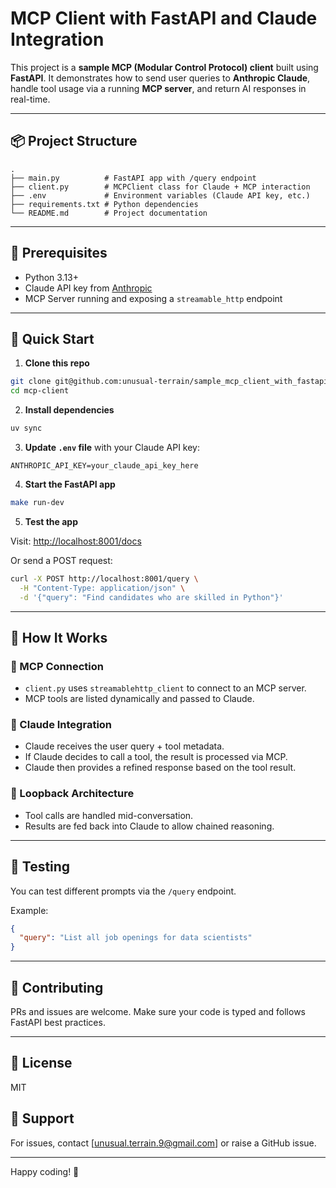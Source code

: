 # MCP Client with FastAPI and Claude Integration

This project is a **sample MCP (Modular Control Protocol) client** built using **FastAPI**. It demonstrates how to send user queries to **Anthropic Claude**, handle tool usage via a running **MCP server**, and return AI responses in real-time.

---

## 📦 Project Structure

```
.
├── main.py          # FastAPI app with /query endpoint
├── client.py        # MCPClient class for Claude + MCP interaction
├── .env             # Environment variables (Claude API key, etc.)
├── requirements.txt # Python dependencies
└── README.md        # Project documentation
```

---

## 🔧 Prerequisites

* Python 3.13+
* Claude API key from [Anthropic](https://console.anthropic.com/)
* MCP Server running and exposing a `streamable_http` endpoint

---

## 🚀 Quick Start

1. **Clone this repo**

```bash
git clone git@github.com:unusual-terrain/sample_mcp_client_with_fastapi.git
cd mcp-client
```

2. **Install dependencies**

```bash
uv sync
```

3. **Update `.env` file** with your Claude API key:

```
ANTHROPIC_API_KEY=your_claude_api_key_here
```

4. **Start the FastAPI app**

```bash
make run-dev
```

5. **Test the app**

Visit: [http://localhost:8001/docs](http://localhost:8001/docs)

Or send a POST request:

```bash
curl -X POST http://localhost:8001/query \
  -H "Content-Type: application/json" \
  -d '{"query": "Find candidates who are skilled in Python"}'
```

---

## 🧠 How It Works

### 🔗 MCP Connection

* `client.py` uses `streamablehttp_client` to connect to an MCP server.
* MCP tools are listed dynamically and passed to Claude.

### 💬 Claude Integration

* Claude receives the user query + tool metadata.
* If Claude decides to call a tool, the result is processed via MCP.
* Claude then provides a refined response based on the tool result.

### 🔄 Loopback Architecture

* Tool calls are handled mid-conversation.
* Results are fed back into Claude to allow chained reasoning.

---

## 🧪 Testing

You can test different prompts via the `/query` endpoint.

Example:

```json
{
  "query": "List all job openings for data scientists"
}
```

---

## 🤝 Contributing

PRs and issues are welcome. Make sure your code is typed and follows FastAPI best practices.

---

## 📄 License

MIT

## 🙋 Support

For issues, contact \[[unusual.terrain.9@gmail.com](mailto:unusual.terrain.9@gmail.com)] or raise a GitHub issue.

---

Happy coding! 🎉
